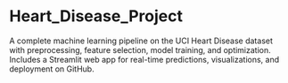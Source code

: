 # Heart_Disease_Project
A complete machine learning pipeline on the UCI Heart Disease dataset with preprocessing, feature selection, model training, and optimization. Includes a Streamlit web app for real-time predictions, visualizations, and deployment on GitHub.
